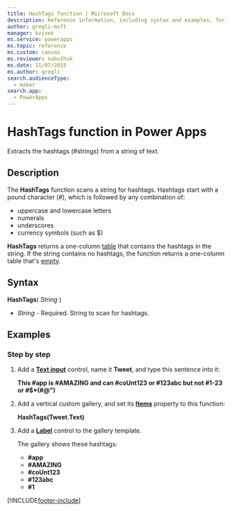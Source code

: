```yaml
---
title: HashTags function | Microsoft Docs
description: Reference information, including syntax and examples, for the HashTags function in Power Apps
author: gregli-msft
manager: kvivek
ms.service: powerapps
ms.topic: reference
ms.custom: canvas
ms.reviewer: nabuthuk
ms.date: 11/07/2015
ms.author: gregli
search.audienceType: 
  - maker
search.app: 
  - PowerApps
---
```

# HashTags function in Power Apps
Extracts the hashtags (#strings) from a string of text.

## Description
The **HashTags** function scans a string for hashtags. Hashtags start with a pound character (#), which is followed by any combination of:

* uppercase and lowercase letters
* numerals
* underscores
* currency symbols (such as $)

**HashTags** returns a one-column [table](../working-with-tables.md) that contains the hashtags in the string.  If the string contains no hashtags, the function returns a one-column table that's [empty](function-isblank-isempty.md).

## Syntax
**HashTags**( *String* )

* *String* - Required.  String to scan for hashtags.

## Examples
### Step by step
1. Add a **[Text input](../controls/control-text-input.md)** control, name it **Tweet**, and type this sentence into it:
   
    **This #app is #AMAZING and can #coUnt123 or #123abc but not #1-23 or #$\*(#\@")**
2. Add a vertical custom gallery, and set its **[Items](../controls/properties-core.md)** property to this function:
   
    **HashTags(Tweet.Text)**
3. Add a **[Label](../controls/control-text-box.md)** control to the gallery template.
   
    The gallery shows these hashtags:
   
   * **\#app**
   * **\#AMAZING**
   * **\#coUnt123**
   * **\#123abc**
   * **\#1**



[!INCLUDE[footer-include](../../../includes/footer-banner.md)]